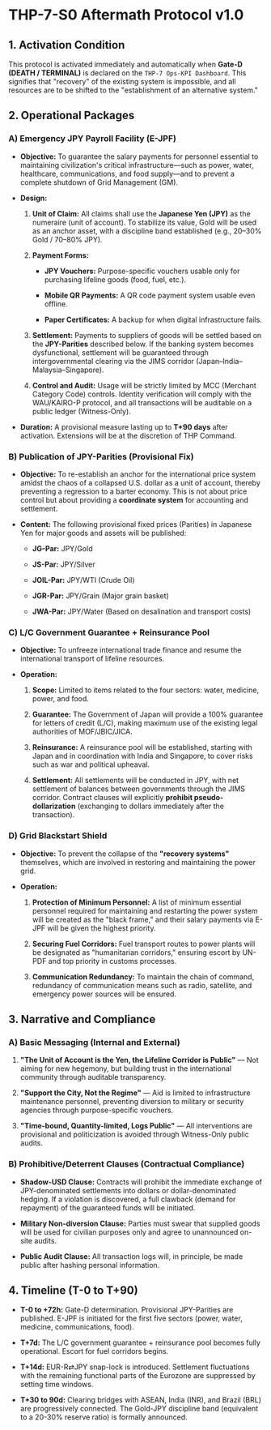 # THP-7-S0 Aftermath Protocol v1.0

## 1. Activation Condition

This protocol is activated immediately and automatically when **Gate-D (DEATH / TERMINAL)** is declared on the `THP-7 Ops-KPI Dashboard`. This signifies that "recovery" of the existing system is impossible, and all resources are to be shifted to the "establishment of an alternative system."

## 2. Operational Packages

### A) Emergency JPY Payroll Facility (E-JPF)

- **Objective:** To guarantee the salary payments for personnel essential to maintaining civilization's critical infrastructure—such as power, water, healthcare, communications, and food supply—and to prevent a complete shutdown of Grid Management (GM).
    
- **Design:**
    
    1. **Unit of Claim:** All claims shall use the **Japanese Yen (JPY)** as the numeraire (unit of account). To stabilize its value, Gold will be used as an anchor asset, with a discipline band established (e.g., 20–30% Gold / 70–80% JPY).
        
    2. **Payment Forms:**
        
        - **JPY Vouchers:** Purpose-specific vouchers usable only for purchasing lifeline goods (food, fuel, etc.).
            
        - **Mobile QR Payments:** A QR code payment system usable even offline.
            
        - **Paper Certificates:** A backup for when digital infrastructure fails.
            
    3. **Settlement:** Payments to suppliers of goods will be settled based on the **JPY-Parities** described below. If the banking system becomes dysfunctional, settlement will be guaranteed through intergovernmental clearing via the JIMS corridor (Japan–India–Malaysia–Singapore).
        
    4. **Control and Audit:** Usage will be strictly limited by MCC (Merchant Category Code) controls. Identity verification will comply with the WAU/KAIRO-P protocol, and all transactions will be auditable on a public ledger (Witness-Only).
        
- **Duration:** A provisional measure lasting up to **T+90 days** after activation. Extensions will be at the discretion of THP Command.
    

### B) Publication of JPY-Parities (Provisional Fix)

- **Objective:** To re-establish an anchor for the international price system amidst the chaos of a collapsed U.S. dollar as a unit of account, thereby preventing a regression to a barter economy. This is not about price control but about providing a **coordinate system** for accounting and settlement.
    
- **Content:** The following provisional fixed prices (Parities) in Japanese Yen for major goods and assets will be published:
    
    - **JG-Par:** JPY/Gold
        
    - **JS-Par:** JPY/Silver
        
    - **JOIL-Par:** JPY/WTI (Crude Oil)
        
    - **JGR-Par:** JPY/Grain (Major grain basket)
        
    - **JWA-Par:** JPY/Water (Based on desalination and transport costs)
        

### C) L/C Government Guarantee + Reinsurance Pool

- **Objective:** To unfreeze international trade finance and resume the international transport of lifeline resources.
    
- **Operation:**
    
    1. **Scope:** Limited to items related to the four sectors: water, medicine, power, and food.
        
    2. **Guarantee:** The Government of Japan will provide a 100% guarantee for letters of credit (L/C), making maximum use of the existing legal authorities of MOF/JBIC/JICA.
        
    3. **Reinsurance:** A reinsurance pool will be established, starting with Japan and in coordination with India and Singapore, to cover risks such as war and political upheaval.
        
    4. **Settlement:** All settlements will be conducted in JPY, with net settlement of balances between governments through the JIMS corridor. Contract clauses will explicitly **prohibit pseudo-dollarization** (exchanging to dollars immediately after the transaction).
        

### D) Grid Blackstart Shield

- **Objective:** To prevent the collapse of the **"recovery systems"** themselves, which are involved in restoring and maintaining the power grid.
    
- **Operation:**
    
    1. **Protection of Minimum Personnel:** A list of minimum essential personnel required for maintaining and restarting the power system will be created as the "black frame," and their salary payments via E-JPF will be given the highest priority.
        
    2. **Securing Fuel Corridors:** Fuel transport routes to power plants will be designated as "humanitarian corridors," ensuring escort by UN-PDF and top priority in customs processes.
        
    3. **Communication Redundancy:** To maintain the chain of command, redundancy of communication means such as radio, satellite, and emergency power sources will be ensured.
        

## 3. Narrative and Compliance

### A) Basic Messaging (Internal and External)

1. **"The Unit of Account is the Yen, the Lifeline Corridor is Public"** — Not aiming for new hegemony, but building trust in the international community through auditable transparency.
    
2. **"Support the City, Not the Regime"** — Aid is limited to infrastructure maintenance personnel, preventing diversion to military or security agencies through purpose-specific vouchers.
    
3. **"Time-bound, Quantity-limited, Logs Public"** — All interventions are provisional and politicization is avoided through Witness-Only public audits.
    

### B) Prohibitive/Deterrent Clauses (Contractual Compliance)

- **Shadow-USD Clause:** Contracts will prohibit the immediate exchange of JPY-denominated settlements into dollars or dollar-denominated hedging. If a violation is discovered, a full clawback (demand for repayment) of the guaranteed funds will be initiated.
    
- **Military Non-diversion Clause:** Parties must swear that supplied goods will be used for civilian purposes only and agree to unannounced on-site audits.
    
- **Public Audit Clause:** All transaction logs will, in principle, be made public after hashing personal information.
    

## 4. Timeline (T-0 to T+90)

- **T-0 to +72h:** Gate-D determination. Provisional JPY-Parities are published. E-JPF is initiated for the first five sectors (power, water, medicine, communications, food).
    
- **T+7d:** The L/C government guarantee + reinsurance pool becomes fully operational. Escort for fuel corridors begins.
    
- **T+14d:** EUR-R⇄JPY snap-lock is introduced. Settlement fluctuations with the remaining functional parts of the Eurozone are suppressed by setting time windows.
    
- **T+30 to 90d:** Clearing bridges with ASEAN, India (INR), and Brazil (BRL) are progressively connected. The Gold-JPY discipline band (equivalent to a 20-30% reserve ratio) is formally announced.